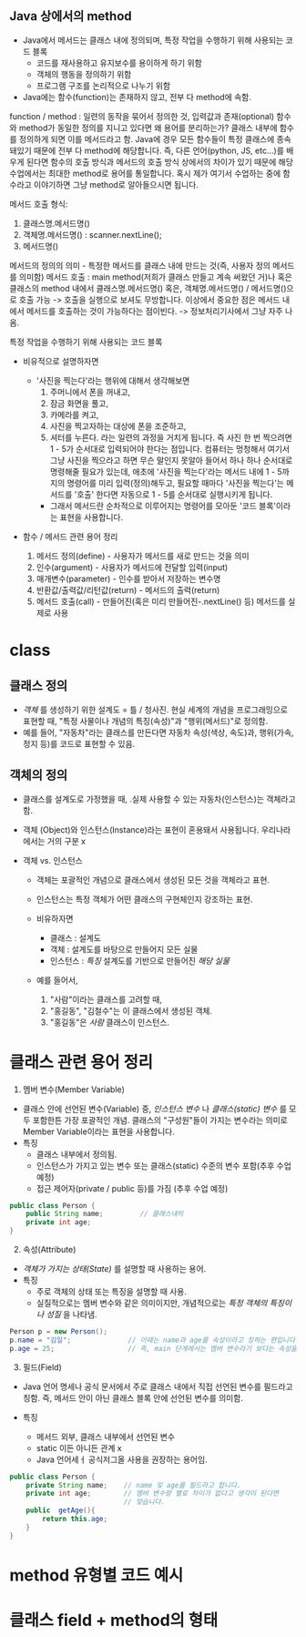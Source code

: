 ## Java 상에서의 method
- Java에서 메서드는 클래스 내에 정의되며, 특정 작업을 수행하기 위해 사용되는 코드 블록
  - 코드를 재사용하고 유지보수를 용이하게 하기 위함
  - 객체의 행동을 정의하기 위함
  - 프로그램 구조를 논리적으로 나누기 위함
- Java에는 함수(function)는 존재하지 않고, 전부 다 method에 속함.

function / method : 일련의 동작을 묶어서 정의한 것, 입력값과 존재(optional)
함수와 method가 동일한 정의를 지니고 있다면 왜 용어를 분리하는가?
    클래스 내부에 함수를 정의하게 되면 이를 메서드라고 함.
    Java에 경우 모든 함수들이 특정 클래스에 종속돼있기 때문에 전부 다 method에 해당합니다.
    즉, 다른 언어(python, JS, etc...)를 배우게 된다면 함수의 호출 방식과 메서드의
    호출 방식 상에서의 차이가 있기 때문에 해당 수업에서는 최대한 method로 용어를 통일합니다.
    혹시 제가 여기서 수업하는 중에 함수라고 이야기하면 그냥 method로 알아들으시면 됩니다.

메서드 호출 형식:
1. 클래스명.메서드명()
2. 객체명.메서드명() : scanner.nextLine();
3. 메서드명()

메서드의 정의의 의미 - 특정한 메서드를 클래스 내에 만드는 것(즉, 사용자 정의 메서드를 의미함)
메서드 호출 : main method(저희가 클래스 만들고 계속 써왔던 거)나 혹은 클래스의 method 내에서
    클래스명.메서드명() 혹은, 객체명.메서드명() / 메서드명()으로 호출 가능 -> 호출을 실행으로
    보셔도 무방합니다.
    이상에서 중요한 점은 메서드 내에서 메서드를 호출하는 것이 가능하다는 점이빈다.
        -> 정보처리기사에서 그냥 자주 나옴.


특정 작업을 수행하기 위해 사용되는 코드 블록
- 비유적으로 설명하자면
  - '사진을 찍는다'라는 행위에 대해서 생각해보면
    1. 주머니에서 폰을 꺼내고,
    2. 잠금 화면을 풀고,
    3. 카메라를 켜고,
    4. 사진을 찍고자하는 대상에 폰을 조준하고,
    5. 셔터를 누른다.
  라는 일련의 과정을 거치게 됩니다. 즉 사진 한 번 찍으려면 1 - 5가 순서대로 입력되어야 한다는 점입니다.
  컴퓨터는 멍청해서 여기서 그냥 사진을 찍으라고 하면 무슨 말인지 못알아 들어서 
  하나 하나 순서대로 명령해줄 필요가 있는데, 애초에 '사진을 찍는다'라는 메서드 내에
  1 - 5까지의 명령어를 미리 입력(정의)해두고, 필요할 때마다 '사진을 찍는다'는 메서드를 '호출'
  한다면 자동으로 1 - 5를 순서대로 실행시키게 됩니다.
    - 그래서 메서드란 순차적으로 이루어지는 명령어를 모아둔 '코드 블록'이라는 표현을 사용합니다.

- 함수 / 메서드 관련 용어 정리
    1. 메서드 정의(define) - 사용자가 메서드를 새로 만드는 것을 의미
    2. 인수(argument) - 사용자가 메서드에 전달할 입력(input)
    3. 매개변수(parameter) - 인수를 받아서 저장하는 변수명
    4. 반환값/출력값/리턴값(return) - 메서드의 출력(return)
    5. 메서드 호출(call) - 만들어진(혹은 미리 만들어진-.nextLine() 등) 메서드를 실제로 사용


# class
## 클래스 정의
- _객체_ 를 생성하기 위한 설계도 = 틀 / 청사진.
    현실 세계의 개념을 프로그래밍으로 표현할 때, "특정 사물이나 개념의 특징(속성)"과 "행위(메서드)"로 정의함.
- 예를 들어, "자동차"라는 클래스를 만든다면 자동차 속성(색상, 속도)과, 행위(가속, 정지 등)를
    코드로 표현할 수 있음.

## 객체의 정의
- 클래스를 설계도로 가정했을 때, .실제 사용할 수 있는 자동차(인스턴스)는 객체라고 함.

- 객체 (Object)와 인스턴스(Instance)라는 표현이 혼용돼서 사용됩니다. 우리나라에서는 거의 구분 x

- 객체 vs. 인스턴스
   - 객체는 포괄적인 개념으로 클래스에서 생성된 모든 것을 객체라고 표현.
   - 인스턴스는 특정 객체가 어떤 클래스의 구현체인지 강조하는 표현.

   - 비유하자면
     - 클래스 : 설계도
     - 객체 : 설계도를 바탕으로 만들어지 모든 실물
     - 인스턴스 : _특징_ 설계도를 기반으로 만들어진 _해당 실물_

   - 예를 들어서,
     1. "사람"이라는 클래스를 고려할 때,
     2. "홍길동", "김철수"는 이 클래스에서 생성된 객체.
     3. "홍길동"은 _사람_ 클래스이 인스턴스.

# 클래스 관련 용어 정리
1. 멤버 변수(Member Variable)
- 클래스 안에 선언된 변수(Variable) 중, _인스턴스 변수_ 나 _클래스(static) 변수_ 를 모두 포함한튼 가장 포괄적인
    개념. 클래스의 "구성원"들이 가지는 변수라는 의미로 Member Variable이라는 표현을 사용합니다.
- 특징
  - 클래스 내부에서 정의됨.
  - 인스턴스가 가지고 있는 변수 또는 클래스(static) 수준의 변수 포함(추후 수업 예정)
  - 접근 제어자(private / public 등)를 가짐 (추후 수업 예정)
```java
public class Person {
    public String name;         // 클래스내의
    private int age;
}  
```

2. 속성(Attribute)
- _객체가 가지는 상태(State)_ 를 설명할 때 사용하는 용어.
- 특징
  - 주로 객체의 상태 또는 특징을 설명할 때 사용.
  - 실질적으로는 멤버 변수와 같은 의미이지만, 개념적으로는 _특정 객체의 특징이나 성질_ 을 나타냄.
```java
Person p = new Person();
p.name = "김일";              // 이때는 name과 age를 속성이라고 칭하는 편입니다.
p.age = 25;                  // 즉, main 단계에서는 멤버 변수라기 보다는 속성을 더 자주 사용합니다.  
```

3. 필드(Field)
- Java 언어 명세나 공식 문서에서 주로 클래스 내에서 직접 선언된 변수를 필드라고 칭함.
즉, 메서드 안이 아닌 클래스 블록 안에 선언된 변수를 의미함.

- 특징
  - 메서드 외부, 클래스 내부에서 선언된 변수
  - static 이든 아니든 관계 x
  - Java 언어세ㅓ 공식저그올 사용을 권장하는 용어임.
```java
public class Person {
    private String name;    // name 및 age를 필드라고 합니다.
    private int age;        // 멤버 변수랑 별로 차이가 없다고 생각이 된다면
                            // 맞습니다.
    public  getAge(){
        return this.age;
    }
}

```

# method 유형별 코드 예시

# 클래스 field + method의 형태